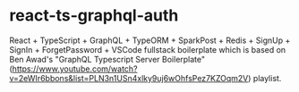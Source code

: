 # react-ts-graphql-auth

React + TypeScript + GraphQL + TypeORM + SparkPost + Redis + SignUp + SignIn + ForgetPassword + VSCode fullstack boilerplate which is based on Ben Awad's "GraphQL Typescript Server Boilerplate" (https://www.youtube.com/watch?v=2eWIr6bbons&list=PLN3n1USn4xlky9uj6wOhfsPez7KZOqm2V) playlist.
